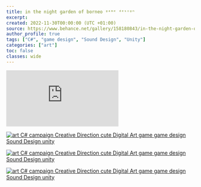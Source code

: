```yaml
---
title: in the night garden of borneo ᵍᵃᵐᵉ ᵈᵉˢᶦᵍⁿ
excerpt: 
created: 2022-11-30T00:00:00 (UTC +01:00)
source: https://www.behance.net/gallery/158180843/in-the-night-garden-of-borneo-
author_profile: true
tags: ["C#", "game design", "Sound Design", "Unity"]
categories: ["art"]
toc: false
classes: wide
---
```


<iframe src="https://www.youtube.com/embed/mAbdYONKxJQ" title="Project Embed Content" frameborder="0" allowfullscreen="" sandbox="allow-same-origin allow-scripts allow-pointer-lock allow-forms" loading="eager" fetchpriority="high"></iframe>

[![art C# campaign Creative Direction  cute Digital Art  game game design  Sound Design  unity](https://mir-s3-cdn-cf.behance.net/project_modules/1400/f05811158180843.638702be3d8ab.png)](https://www.behance.net/gallery/158180843/in-the-night-garden-of-borneo-/modules/892505601)

[![art C# campaign Creative Direction  cute Digital Art  game game design  Sound Design  unity](https://mir-s3-cdn-cf.behance.net/project_modules/1400/57ec92158180843.6387288fafa5d.png)](https://www.behance.net/gallery/158180843/in-the-night-garden-of-borneo-/modules/892557311)

[![art C# campaign Creative Direction  cute Digital Art  game game design  Sound Design  unity](https://mir-s3-cdn-cf.behance.net/project_modules/1400/bef663158180843.6387288fae742.png)](https://www.behance.net/gallery/158180843/in-the-night-garden-of-borneo-/modules/892557309)